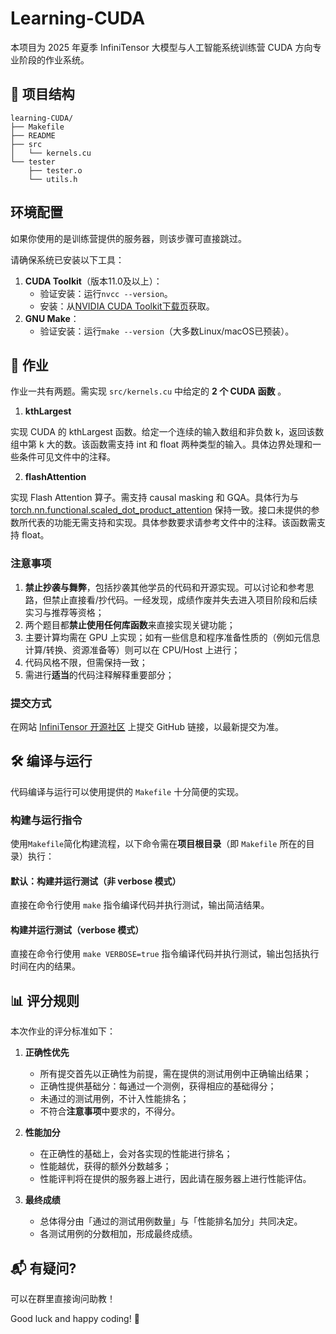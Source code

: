 # Learning-CUDA

本项目为 2025 年夏季 InfiniTensor 大模型与人工智能系统训练营 CUDA 方向专业阶段的作业系统。

## 📁 项目结构

```text
learning-CUDA/
├── Makefile
├── README
├── src
│   └── kernels.cu
└── tester
    ├── tester.o
    └── utils.h
```  

## 环境配置

如果你使用的是训练营提供的服务器，则该步骤可直接跳过。

请确保系统已安装以下工具：

1. **CUDA Toolkit**（版本11.0及以上）：
    - 验证安装：运行`nvcc --version`。
    - 安装：从[NVIDIA CUDA Toolkit下载页](https://developer.nvidia.com/cuda-downloads)获取。
2. **GNU Make**：
    - 验证安装：运行`make --version`（大多数Linux/macOS已预装）。

## 🧠 作业

作业一共有两题。需实现 `src/kernels.cu` 中给定的 **2 个 CUDA  函数** 。

1. **kthLargest**

实现 CUDA 的 kthLargest 函数。给定一个连续的输入数组和非负数 k，返回该数组中第 k 大的数。该函数需支持 int 和 float 两种类型的输入。具体边界处理和一些条件可见文件中的注释。
  
2. **flashAttention**

实现 Flash Attention 算子。需支持 causal masking 和 GQA。具体行为与 [torch.nn.functional.scaled_dot_product_attention](https://docs.pytorch.org/docs/stable/generated/torch.nn.functional.scaled_dot_product_attention.html) 保持一致。接口未提供的参数所代表的功能无需支持和实现。具体参数要求请参考文件中的注释。该函数需支持 float。

### 注意事项

1. **禁止抄袭与舞弊**，包括抄袭其他学员的代码和开源实现。可以讨论和参考思路，但禁止直接看/抄代码。一经发现，成绩作废并失去进入项目阶段和后续实习与推荐等资格；
2. 两个题目都**禁止使用任何库函数**来直接实现关键功能；
3. 主要计算均需在 GPU 上实现；如有一些信息和程序准备性质的（例如元信息计算/转换、资源准备等）则可以在 CPU/Host 上进行；
4. 代码风格不限，但需保持一致；
5. 需进行**适当**的代码注释解释重要部分；

### 提交方式
在网站 [InfiniTensor 开源社区](https://beta.infinitensor.com/camp/summer2025) 上提交 GitHub 链接，以最新提交为准。

## 🛠️ 编译与运行

  代码编译与运行可以使用提供的 `Makefile` 十分简便的实现。

### 构建与运行指令

使用`Makefile`简化构建流程，以下命令需在**项目根目录**（即 `Makefile` 所在的目录）执行：

#### 默认：构建并运行测试（非 verbose 模式）

直接在命令行使用 `make` 指令编译代码并执行测试，输出简洁结果。

#### 构建并运行测试（verbose 模式）

直接在命令行使用 `make VERBOSE=true` 指令编译代码并执行测试，输出包括执行时间在内的结果。

## 📊 评分规则

本次作业的评分标准如下：

1. **正确性优先**  
   - 所有提交首先以正确性为前提，需在提供的测试用例中正确输出结果；
   - 正确性提供基础分：每通过一个测例，获得相应的基础得分；
   - 未通过的测试用例，不计入性能排名；
   - 不符合**注意事项**中要求的，不得分。

2. **性能加分**  
   - 在正确性的基础上，会对各实现的性能进行排名；
   - 性能越优，获得的额外分数越多；
   - 性能评判将在提供的服务器上进行，因此请在服务器上进行性能评估。

3. **最终成绩**  
   - 总体得分由「通过的测试用例数量」与「性能排名加分」共同决定。  
   - 各测试用例的分数相加，形成最终成绩。  

## 📬 有疑问?

可以在群里直接询问助教！

Good luck and happy coding! 🚀
